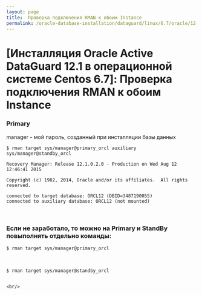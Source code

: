 ```yaml
---
layout: page
title:  Проверка подключения RMAN к обоим Instance
permalink: /oracle-database-installation/dataguard/linux/6.7/oracle/12.1/rman-connection-check/
---
```


# [Инсталляция Oracle Active DataGuard 12.1 в операционной системе Centos 6.7]: Проверка подключения RMAN к обоим Instance



### Primary


manager - мой пароль, созданный при инсталляции базы данных


	$ rman target sys/manager@primary_orcl auxiliary sys/manager@standby_orcl

	Recovery Manager: Release 12.1.0.2.0 - Production on Wed Aug 12 12:46:41 2015

	Copyright (c) 1982, 2014, Oracle and/or its affiliates.  All rights reserved.

	connected to target database: ORCL12 (DBID=3487190055)
	connected to auxiliary database: ORCL12 (not mounted)



<br/>

### Если не заработало, то можно на Primary и StandBy повыполнять отдельно команды:

	$ rman target sys/manager@primary_orcl

<br/>

	$ rman target sys/manager@standby_orcl


	<br/>
